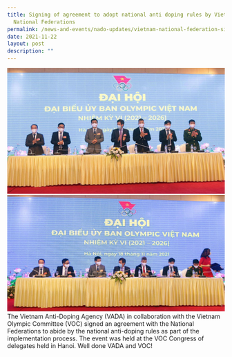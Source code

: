 ```yaml
---
title: Signing of agreement to adopt national anti doping rules by Vietnam
  National Federations
permalink: /news-and-events/nado-updates/vietnam-national-federation-signed-agreement
date: 2021-11-22
layout: post
description: ""
---
```

![Alt text for image on Isomer site](/images/vietnam%201.png)
![Alt text for image on Isomer site](/images/vietnam%202.jpg)
<br>The Vietnam Anti-Doping Agency (VADA) in collaboration with the Vietnam Olympic Committee (VOC) signed an agreement with the National Federations to abide by the national anti-doping rules as part of the implementation process. The event was held at the VOC Congress of delegates held in Hanoi.
Well done VADA and VOC!
